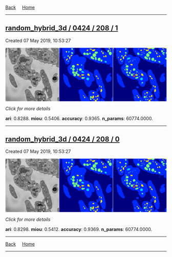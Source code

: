 
[Back](..)&nbsp;&nbsp;&nbsp;&nbsp;&nbsp;[Home](https://leapmanlab.github.io/snapshots)

---

<div class="summary"><a href="1"><h2>random_hybrid_3d / 0424 / 208 / 1</h2></a><p>Created 07 May 2019, 10:53:27
</p><a href="1"><img src="1/media/summary.png" align="center"></a><p>
<i>Click for more details</i>
</p></div>

**ari**: 0.8288. **miou**: 0.5406. **accuracy**: 0.9365. **n_params**: 60774.0000. 

---

<div class="summary"><a href="0"><h2>random_hybrid_3d / 0424 / 208 / 0</h2></a><p>Created 07 May 2019, 10:53:27
</p><a href="0"><img src="0/media/summary.png" align="center"></a><p>
<i>Click for more details</i>
</p></div>

**ari**: 0.8298. **miou**: 0.5412. **accuracy**: 0.9369. **n_params**: 60774.0000. 

---

[Back](..)&nbsp;&nbsp;&nbsp;&nbsp;&nbsp;[Home](https://leapmanlab.github.io/snapshots)

---